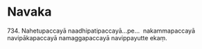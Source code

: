 

# Navaka







734\. Nahetupaccayā naadhipatipaccayā…pe…  nakammapaccayā navipākapaccayā namaggapaccayā navippayutte ekaṃ.



